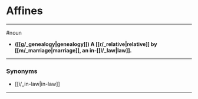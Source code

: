 # Affines
---
#noun
- **([[g/_genealogy|genealogy]]) A [[r/_relative|relative]] by [[m/_marriage|marriage]], an in-[[l/_law|law]].**
---
### Synonyms
- [[i/_in-law|in-law]]
---

